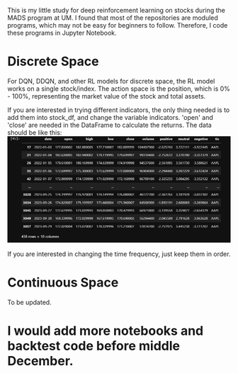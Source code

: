 This is my little study for deep reinforcement learning on stocks during the MADS program at UM. I found that most of the repositories are moduled programs, which may not be easy for beginners to follow. Therefore, I code these programs in Jupyter Notebook.

# Discrete Space
For DQN, DDQN, and other RL models for discrete space, the RL model works on a single stock/index. The action space is the position, which is 0% - 100%, representing the market value of the stock and total assets.

If you are interested in trying different indicators, the only thing needed is to add them into stock_df, and change the variable indicators. 'open' and 'close' are needed in the DataFrame to calculate the returns. The data should be like this:
![image.png](https://github.com/duowenpu/Reinforcement-Learning-for-Stock-Investment/blob/master/image.png)

If you are interested in changing the time frequency, just keep them in order.

# Continuous Space
To be updated.

# I would add more notebooks and backtest code before middle December.